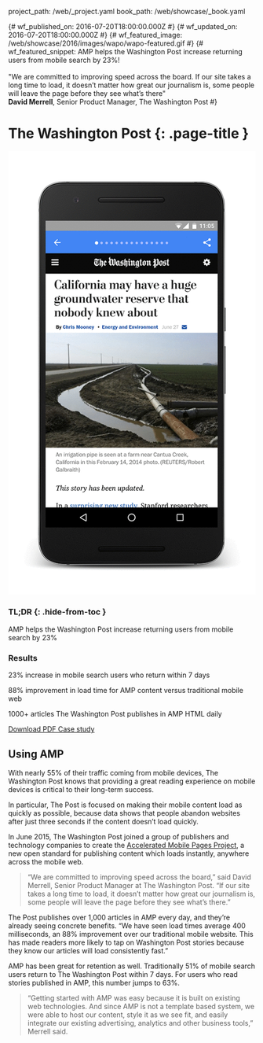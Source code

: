project_path: /web/_project.yaml
book_path: /web/showcase/_book.yaml

{# wf_published_on: 2016-07-20T18:00:00.000Z #}
{# wf_updated_on: 2016-07-20T18:00:00.000Z #}
{# wf_featured_image: /web/showcase/2016/images/wapo/wapo-featured.gif #}
{# wf_featured_snippet: AMP helps the Washington Post increase returning users from mobile search by 23%! <br><br>"We are committed to improving speed across the board. If our site takes a long time to load, it doesn’t matter how great our journalism is, some people will leave the page before they see what’s there"<br><b>David Merrell</b>, Senior Product Manager, The Washington Post #}

# The Washington Post {: .page-title }

<img src="images/wapo/wapo_framed.gif" class="attempt-right">

### TL;DR {: .hide-from-toc }

AMP helps the Washington Post increase returning users from mobile search by 23%

### Results

<span class="compare-yes"></span> 23% increase in mobile search users who
return within 7 days

<span class="compare-yes"></span> 88% improvement in load time for AMP content
versus traditional mobile web

<span class="compare-yes"></span> 1000+ articles The Washington Post publishes
in AMP HTML daily

<a class="button button-primary" href="pdfs/wapo.pdf">
  Download PDF Case study
</a>

## Using AMP

With nearly 55% of their traffic coming from mobile devices, The Washington
Post knows that providing a great reading experience on mobile devices is
critical to their long-term success.

In particular, The Post is focused on making their mobile content load as quickly
as possible, because data shows that people abandon websites after just three
seconds if the content doesn’t load quickly.

In June 2015, The Washington Post joined a group of publishers and technology
companies to create the <a href="https://www.ampproject.org/">Accelerated Mobile
Pages Project</a>, a new open standard for publishing content which loads
instantly, anywhere across the mobile web.

> “We are committed to improving speed across the board,” said David Merrell,
Senior Product Manager at The Washington Post. “If our site takes a long time
to load, it doesn’t matter how great our journalism is, some people will leave
the page before they see what’s there.”

The Post publishes over 1,000 articles in AMP every day, and they’re already
seeing concrete benefits. “We have seen load times average 400 milliseconds,
an 88% improvement over our traditional mobile website. This has made
readers more likely to tap on Washington Post stories because they know
our articles will load consistently fast.”

AMP has been great for retention as well. Traditionally 51% of mobile search
users return to The Washington Post within 7 days. For users who read stories
published in AMP, this number jumps to 63%.

> “Getting started with AMP was easy because it is built on existing web
technologies. And since AMP is not a template based system, we were able
to host our content, style it as we see fit, and easily integrate our existing
advertising, analytics and other business tools,” Merrell said.
